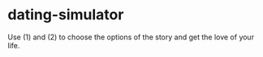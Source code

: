 # dating-simulator

Use (1) and (2) to choose the options of the story and get the love of your life.
